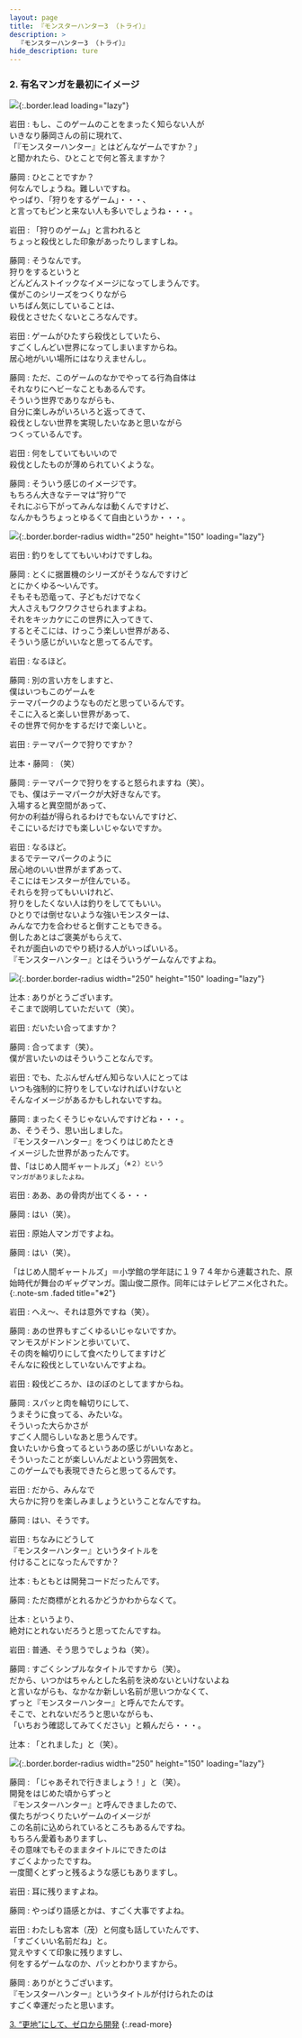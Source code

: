```yaml
---
layout: page
title: 『モンスターハンター3 （トライ）』
description: >
  『モンスターハンター3 （トライ）』
hide_description: ture
---
```


### 2. 有名マンガを最初にイメージ

![](/interviews/jp/wii/rmhj/vol1/img/mainvisual2.jpg){:.border.lead loading="lazy"}

岩田
: もし、このゲームのことをまったく知らない人が<br>いきなり藤岡さんの前に現れて、<br>「『モンスターハンター』とはどんなゲームですか？」<br>と聞かれたら、ひとことで何と答えますか？

藤岡
: ひとことですか？<br>何なんでしょうね。難しいですね。<br>やっぱり、「狩りをするゲーム」・・・、<br>と言ってもピンと来ない人も多いでしょうね・・・。

岩田
: 「狩りのゲーム」と言われると<br>ちょっと殺伐とした印象があったりしますしね。

藤岡
: そうなんです。<br>狩りをするというと<br>どんどんストイックなイメージになってしまうんです。<br>僕がこのシリーズをつくりながら<br>いちばん気にしていることは、<br>殺伐とさせたくないところなんです。

岩田
: ゲームがひたすら殺伐としていたら、<br>すごくしんどい世界になってしまいますからね。<br>居心地がいい場所にはなりえませんし。

藤岡
: ただ、このゲームのなかでやってる行為自体は<br>それなりにヘビーなこともあるんです。<br>そういう世界でありながらも、<br>自分に楽しみがいろいろと返ってきて、<br>殺伐としない世界を実現したいなあと思いながら<br>つくっているんです。

岩田
: 何をしていてもいいので<br>殺伐としたものが薄められていくような。

藤岡
: そういう感じのイメージです。<br>もちろん大きなテーマは“狩り”で<br>それにぶら下がってみんなは動くんですけど、<br>なんかもうちょっとゆるくて自由というか・・・。

![](/interviews/jp/wii/rmhj/vol1/img/photo5.jpg){:.border.border-radius width="250" height="150" loading="lazy"}

岩田
: 釣りをしててもいいわけですしね。

藤岡
: とくに据置機のシリーズがそうなんですけど<br>とにかくゆる〜いんです。<br>そもそも恐竜って、子どもだけでなく<br>大人さえもワクワクさせられますよね。<br>それをキッカケにこの世界に入ってきて、<br>するとそこには、けっこう楽しい世界がある、<br>そういう感じがいいなと思ってるんです。

岩田
: なるほど。

藤岡
: 別の言い方をしますと、<br>僕はいつもこのゲームを<br>テーマパークのようなものだと思っているんです。<br>そこに入ると楽しい世界があって、<br>その世界で何かをするだけで楽しいと。

岩田
: テーマパークで狩りですか？

辻本・藤岡
: （笑）

藤岡
: テーマパークで狩りをすると怒られますね（笑）。<br>でも、僕はテーマパークが大好きなんです。<br>入場すると異空間があって、<br>何かの利益が得られるわけでもないんですけど、<br>そこにいるだけでも楽しいじゃないですか。

岩田
: なるほど。<br>まるでテーマパークのように<br>居心地のいい世界がまずあって、<br>そこにはモンスターが住んでいる。<br>それらを狩ってもいいけれど、<br>狩りをしたくない人は釣りをしててもいい。<br>ひとりでは倒せないような強いモンスターは、<br>みんなで力を合わせると倒すこともできる。<br>倒したあとはご褒美がもらえて、<br>それが面白いのでやり続ける人がいっぱいいる。<br>『モンスターハンター』とはそういうゲームなんですよね。

![](/interviews/jp/wii/rmhj/vol1/img/photo6.jpg){:.border.border-radius width="250" height="150" loading="lazy"}

辻本
: ありがとうございます。<br>そこまで説明していただいて（笑）。

岩田
: だいたい合ってますか？

藤岡
: 合ってます（笑）。<br>僕が言いたいのはそういうことなんです。

岩田
: でも、たぶんぜんぜん知らない人にとっては<br>いつも強制的に狩りをしていなければいけないと<br>そんなイメージがあるかもしれないですね。

藤岡
: まったくそうじゃないんですけどね・・・。<br>あ、そうそう、思い出しました。<br>『モンスターハンター』をつくりはじめたとき<br>イメージした世界があったんです。<br>昔、「はじめ人間ギャートルズ」<SUP>（※２）という<br>マンガがありましたよね。

岩田
: ああ、あの骨肉が出てくる・・・

藤岡
: はい（笑）。

岩田
: 原始人マンガですよね。

藤岡
: はい（笑）。

「はじめ人間ギャートルズ」＝小学館の学年誌に１９７４年から連載された、原始時代が舞台のギャグマンガ。園山俊二原作。同年にはテレビアニメ化された。
{:.note-sm .faded title="※2"}

岩田
: へえ〜、それは意外ですね（笑）。

藤岡
: あの世界もすごくゆるいじゃないですか。<br>マンモスがドンドンと歩いていて、<br>その肉を輪切りにして食べたりしてますけど<br>そんなに殺伐としていないんですよね。

岩田
: 殺伐どころか、ほのぼのとしてますからね。

藤岡
: スパッと肉を輪切りにして、<br>うまそうに食ってる、みたいな。<br>そういった大らかさが<br>すごく人間らしいなあと思うんです。<br>食いたいから食ってるというあの感じがいいなあと。<br>そういったことが楽しいんだよという雰囲気を、<br>このゲームでも表現できたらと思ってるんです。

岩田
: だから、みんなで<br>大らかに狩りを楽しみましょうということなんですね。

藤岡
: はい、そうです。

岩田
: ちなみにどうして<br>『モンスターハンター』というタイトルを<br>付けることになったんですか？

辻本
: もともとは開発コードだったんです。

藤岡
: ただ商標がとれるかどうかわからなくて。

辻本
: というより、<br>絶対にとれないだろうと思ってたんですね。

岩田
: 普通、そう思うでしょうね（笑）。

藤岡
: すごくシンプルなタイトルですから（笑）。<br>だから、いつかはちゃんとした名前を決めないといけないよね<br>と言いながらも、なかなか新しい名前が思いつかなくて、<br>ずっと『モンスターハンター』と呼んでたんです。<br>そこで、とれないだろうと思いながらも、<br>「いちおう確認してみてください」と頼んだら・・・。

辻本
: 「とれました」と（笑）。

![](/interviews/jp/wii/rmhj/vol1/img/photo7.jpg){:.border.border-radius width="250" height="150" loading="lazy"}

藤岡
: 「じゃあそれで行きましょう！」と（笑）。<br>開発をはじめた頃からずっと<br>『モンスターハンター』と呼んできましたので、<br>僕たちがつくりたいゲームのイメージが<br>この名前に込められているところもあるんですね。<br>もちろん愛着もありますし、<br>その意味でもそのままタイトルにできたのは<br>すごくよかったですね。<br>一度聞くとずっと残るような感じもありますし。

岩田
: 耳に残りますよね。

藤岡
: やっぱり語感とかは、すごく大事ですよね。

岩田
: わたしも宮本（茂）と何度も話していたんです、<br>「すごくいい名前だね」と。<br>覚えやすくて印象に残りますし、<br>何をするゲームなのか、パッとわかりますから。

藤岡
: ありがとうございます。<br>『モンスターハンター』というタイトルが付けられたのは<br>すごく幸運だったと思います。

[3. “更地”にして、ゼロから開発](3.md)
{:.read-more}

